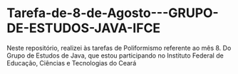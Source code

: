# Tarefa-de-8-de-Agosto---GRUPO-DE-ESTUDOS-JAVA-IFCE 
Neste repositório, realizei às tarefas de Poliformismo referente ao mês 8. Do Grupo de Estudos de Java, que estou participando no Instituto Federal de Educação, Ciências e Tecnologias do Ceará  
        
      
       
    
 
